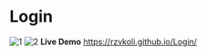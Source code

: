 # Login
![1](https://user-images.githubusercontent.com/100797809/173208444-bb3b3d3d-7e82-46ed-87da-44f43552b7b7.png)
![2](https://user-images.githubusercontent.com/100797809/173208448-b075ea3f-fb9e-4f41-85c0-0bd83a449f6a.png)
**Live Demo** https://rzvkoli.github.io/Login/
